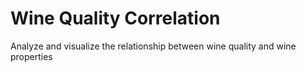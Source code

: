 # Wine Quality Correlation
Analyze and visualize the relationship between wine quality and wine properties
